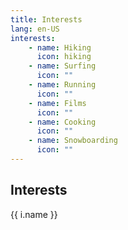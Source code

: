 ```yaml
---
title: Interests
lang: en-US
interests:
    - name: Hiking
      icon: hiking
    - name: Surfing
      icon: ""
    - name: Running
      icon: ""
    - name: Films
      icon: ""
    - name: Cooking
      icon: ""
    - name: Snowboarding
      icon: ""
---
```


## Interests
<grid-container>
<font-awesome-icon icon="user-secret" />
<div v-for="i in $frontmatter.interests">
<font-awesome-icon :icon="['fas', i.icon]" />{{ i.name }} </div>
<font-awesome-icon icon="hiking" />
<font-awesome-icon :icon="['fab', 'font-awesome']" />
</grid-container>
<font-awesome-icon icon="hiking" />
<font-awesome-icon :icon="['fab', 'font-awesome']" />
<font-awesome-icon :icon="['fas', 'user-secret']" />